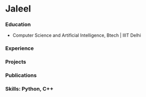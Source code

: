 # Jaleel

### Education
- Computer Science and Artificial Intelligence, Btech | IIIT Delhi

### Experience


### Projects


### Publications


### Skills: Python, C++
